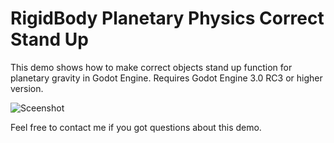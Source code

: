 # RigidBody Planetary Physics Correct Stand Up

This demo shows how to make correct objects stand up function for planetary gravity in Godot Engine.
Requires Godot Engine 3.0 RC3 or higher version.

![Sceenshot](gif2.gif)

Feel free to contact me if you got questions about this demo.
